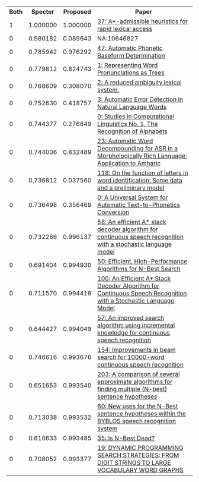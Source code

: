 <html><table><tr>
<th>Both</th>
<th>Specter</th>
<th>Proposed</th>
<th>Paper</th>
</tr>
<tr>
<td>1</td>
<td>1.000000</td>
<td>1.000000</td>
<td><a href="https://www.semanticscholar.org/paper/3ae7667f59b0c66b83b84d520fabab827704cba1">37: A*-admissible heuristics for rapid lexical access</a></td>
</tr>
<tr>
<td>0</td>
<td>0.980182</td>
<td>0.089643</td>
<td>NA:10646827</td>
</tr>
<tr>
<td>0</td>
<td>0.785942</td>
<td>0.976292</td>
<td><a href="https://www.semanticscholar.org/paper/523ab3a5ca8507cff18252463785a97637766d4c">47: Automatic Phonetic Baseform Determination</a></td>
</tr>
<tr>
<td>0</td>
<td>0.779812</td>
<td>0.824743</td>
<td><a href="https://www.semanticscholar.org/paper/b632a27ff7c958a17ce06f635fb34cea40bfe87a">1: Representing Word Pronunciations as Trees</a></td>
</tr>
<tr>
<td>0</td>
<td>0.768609</td>
<td>0.308070</td>
<td><a href="https://www.semanticscholar.org/paper/76a86e9de9ef04c9462ac165068b3f0ddecb76f2">2: A reduced ambiguity lexical system.</a></td>
</tr>
<tr>
<td>0</td>
<td>0.752630</td>
<td>0.418757</td>
<td><a href="https://www.semanticscholar.org/paper/b0d4d929be2265ac2714d1dbb32dc8cf5be3cd52">3: Automatic Error Detection in Natural Language Words</a></td>
</tr>
<tr>
<td>0</td>
<td>0.744377</td>
<td>0.276849</td>
<td><a href="https://www.semanticscholar.org/paper/359448cefeae5a87b7f5976805220dedace1142a">0: Studies in Computational Linguistics No. 1, The Recognition of Alphabets</a></td>
</tr>
<tr>
<td>0</td>
<td>0.744006</td>
<td>0.832489</td>
<td><a href="https://www.semanticscholar.org/paper/e4f1849850cdc270e94793639b3be40a5e810e96">23: Automatic Word Decompounding for ASR in a Morphologically Rich Language: Application to Amharic</a></td>
</tr>
<tr>
<td>0</td>
<td>0.736812</td>
<td>0.037560</td>
<td><a href="https://www.semanticscholar.org/paper/8888af2fd05f67b0d0d4ef54a63a74b7f1886eb7">118: On the function of letters in word identification: Some data and a preliminary model</a></td>
</tr>
<tr>
<td>0</td>
<td>0.736498</td>
<td>0.356469</td>
<td><a href="https://www.semanticscholar.org/paper/278f3029a1ac81845e90fcd728c830d9897af552">0: A Universal System for Automatic Text-to-Phonetics Conversion</a></td>
</tr>
<tr>
<td>0</td>
<td>0.732266</td>
<td>0.996137</td>
<td><a href="https://www.semanticscholar.org/paper/008295719613a2386314f40ad5ec762eeff49192">58: An efficient A* stack decoder algorithm for continuous speech recognition with a stochastic language model</a></td>
</tr>
<tr>
<td>0</td>
<td>0.691404</td>
<td>0.994930</td>
<td><a href="https://www.semanticscholar.org/paper/b31c0ce927fc2060066dd417532b8836e63118ce">50: Efficient, High-Performance Algorithms for N-Best Search</a></td>
</tr>
<tr>
<td>0</td>
<td>0.711570</td>
<td>0.994418</td>
<td><a href="https://www.semanticscholar.org/paper/8987ab010c3ad64ce7020184ad5189cfc9de743b">100: An Efficient A* Stack Decoder Algorithm for Continuous Speech Recognition with a Stochastic Language Model</a></td>
</tr>
<tr>
<td>0</td>
<td>0.644427</td>
<td>0.994049</td>
<td><a href="https://www.semanticscholar.org/paper/2ee844d3d9c5b9f8ddfac228e99f87bc782d8247">57: An improved search algorithm using incremental knowledge for continuous speech recognition</a></td>
</tr>
<tr>
<td>0</td>
<td>0.746616</td>
<td>0.993676</td>
<td><a href="https://www.semanticscholar.org/paper/9cdcefbbcdb044b98f83ece1b761787f79a7077f">154: Improvements in beam search for 10000-word continuous speech recognition</a></td>
</tr>
<tr>
<td>0</td>
<td>0.651653</td>
<td>0.993540</td>
<td><a href="https://www.semanticscholar.org/paper/307142db035938bef49b232e371238d895db4df2">203: A comparison of several approximate algorithms for finding multiple (N-best) sentence hypotheses</a></td>
</tr>
<tr>
<td>0</td>
<td>0.713038</td>
<td>0.993532</td>
<td><a href="https://www.semanticscholar.org/paper/4ee315a9781d37f6dd9efd452eb5ebc796f6e6d7">60: New uses for the N-Best sentence hypotheses within the BYBLOS speech recognition system</a></td>
</tr>
<tr>
<td>0</td>
<td>0.610633</td>
<td>0.993485</td>
<td><a href="https://www.semanticscholar.org/paper/552cb053314fc2ff1d5a8fe44de06a5c55bca08a">35: Is N-Best Dead?</a></td>
</tr>
<tr>
<td>0</td>
<td>0.708052</td>
<td>0.993377</td>
<td><a href="https://www.semanticscholar.org/paper/39e2cd36a32d12ee436459060201d1c01dc084c9">19: DYNAMIC PROGRAMMING SEARCH STRATEGIES: FROM DIGIT STRINGS TO LARGE VOCABULARY WORD GRAPHS</a></td>
</tr>
</table></html>
